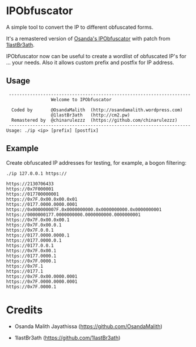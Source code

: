 # IPObfuscator

A simple tool to convert the IP to different obfuscated forms.

It's a remastered version of [Osanda's IPObfuscator](https://github.com/OsandaMalith/IPObfuscator)
with patch from [1lastBr3ath](https://github.com/1lastBr3ath).

IPObfuscator now can be useful to create a wordlist of obfuscated IP's for ... your needs.
Also it allows custom prefix and postfix for IP address.

## Usage

```
 ---------------------------------------------------------------------
                 Welcome to IPObfuscator                              
                                                                      
  Coded by       @OsandaMalith  (http://osandamalith.wordpress.com)   
                 @1lastBr3ath   (http://cm2.pw)                       
  Remastered by  @chinarulezzz  (https://github.com/chinarulezzz)     
 ---------------------------------------------------------------------
Usage: ./ip <ip> [prefix] [postfix]
```
## Example

Create obfuscated IP addresses for testing, for example, a bogon filtering:

```
./ip 127.0.0.1 https://

https://2130706433
https://0x7F000001
https://017700000001
https://0x7F.0x00.0x00.0x01
https://0177.0000.0000.0001
https://0x000000007F.0x0000000000.0x0000000000.0x0000000001
https://0000000177.0000000000.0000000000.0000000001
https://0x7F.0x00.0x00.1
https://0x7F.0x00.0.1
https://0x7F.0.0.1
https://0177.0000.0000.1
https://0177.0000.0.1
https://0177.0.0.1
https://0x7F.0x00.1
https://0177.0000.1
https://0x7F.0000.1
https://0x7F.1
https://0177.1
https://0x7F.0x00.0000.0001
https://0x7F.0000.0000.0001
https://0x7F.0000.1
```

# Credits

- Osanda Malith Jayathissa (https://github.com/OsandaMalith)

- 1lastBr3ath              (https://github.com/1lastBr3ath)
